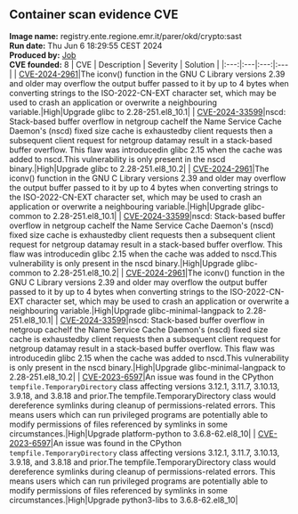 ## Container scan evidence CVE
<strong>Image name:</strong> registry.ente.regione.emr.it/parer/okd/crypto:sast
<br/><strong>Run date:</strong> Thu Jun 6 18:29:55 CEST 2024
<br/><strong>Produced by:</strong> <a href="https://gitlab.ente.regione.emr.it/parer/okd/crypto/-/jobs/257871">Job</a>
<br/><strong>CVE founded:</strong> 8
| CVE | Description | Severity | Solution | 
|:---:|:---|:---:|:---|
| [CVE-2024-2961](http://www.openwall.com/lists/oss-security/2024/04/17/9)|The iconv() function in the GNU C Library versions 2.39 and older may overflow the output buffer passed to it by up to 4 bytes when converting strings to the ISO-2022-CN-EXT character set, which may be used to crash an application or overwrite a neighbouring variable.|High|Upgrade glibc to 2.28-251.el8_10.1|
| [CVE-2024-33599](https://access.redhat.com/errata/RHSA-2024:3339)|nscd: Stack-based buffer overflow in netgroup cacheIf the Name Service Cache Daemon's (nscd) fixed size cache is exhaustedby client requests then a subsequent client request for netgroup datamay result in a stack-based buffer overflow.  This flaw was introducedin glibc 2.15 when the cache was added to nscd.This vulnerability is only present in the nscd binary.|High|Upgrade glibc to 2.28-251.el8_10.2|
| [CVE-2024-2961](http://www.openwall.com/lists/oss-security/2024/04/17/9)|The iconv() function in the GNU C Library versions 2.39 and older may overflow the output buffer passed to it by up to 4 bytes when converting strings to the ISO-2022-CN-EXT character set, which may be used to crash an application or overwrite a neighbouring variable.|High|Upgrade glibc-common to 2.28-251.el8_10.1|
| [CVE-2024-33599](https://access.redhat.com/errata/RHSA-2024:3339)|nscd: Stack-based buffer overflow in netgroup cacheIf the Name Service Cache Daemon's (nscd) fixed size cache is exhaustedby client requests then a subsequent client request for netgroup datamay result in a stack-based buffer overflow.  This flaw was introducedin glibc 2.15 when the cache was added to nscd.This vulnerability is only present in the nscd binary.|High|Upgrade glibc-common to 2.28-251.el8_10.2|
| [CVE-2024-2961](http://www.openwall.com/lists/oss-security/2024/04/17/9)|The iconv() function in the GNU C Library versions 2.39 and older may overflow the output buffer passed to it by up to 4 bytes when converting strings to the ISO-2022-CN-EXT character set, which may be used to crash an application or overwrite a neighbouring variable.|High|Upgrade glibc-minimal-langpack to 2.28-251.el8_10.1|
| [CVE-2024-33599](https://access.redhat.com/errata/RHSA-2024:3339)|nscd: Stack-based buffer overflow in netgroup cacheIf the Name Service Cache Daemon's (nscd) fixed size cache is exhaustedby client requests then a subsequent client request for netgroup datamay result in a stack-based buffer overflow.  This flaw was introducedin glibc 2.15 when the cache was added to nscd.This vulnerability is only present in the nscd binary.|High|Upgrade glibc-minimal-langpack to 2.28-251.el8_10.2|
| [CVE-2023-6597](http://www.openwall.com/lists/oss-security/2024/03/20/5)|An issue was found in the CPython `tempfile.TemporaryDirectory` class affecting versions 3.12.1, 3.11.7, 3.10.13, 3.9.18, and 3.8.18 and prior.The tempfile.TemporaryDirectory class would dereference symlinks during cleanup of permissions-related errors. This means users which can run privileged programs are potentially able to modify permissions of files referenced by symlinks in some circumstances.|High|Upgrade platform-python to 3.6.8-62.el8_10|
| [CVE-2023-6597](http://www.openwall.com/lists/oss-security/2024/03/20/5)|An issue was found in the CPython `tempfile.TemporaryDirectory` class affecting versions 3.12.1, 3.11.7, 3.10.13, 3.9.18, and 3.8.18 and prior.The tempfile.TemporaryDirectory class would dereference symlinks during cleanup of permissions-related errors. This means users which can run privileged programs are potentially able to modify permissions of files referenced by symlinks in some circumstances.|High|Upgrade python3-libs to 3.6.8-62.el8_10|
